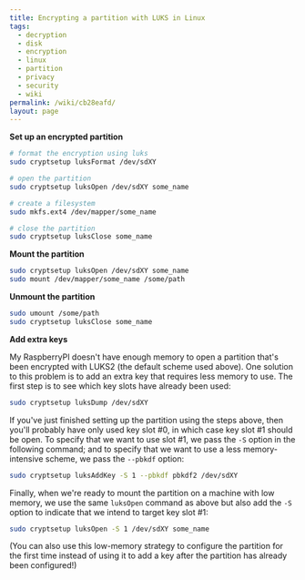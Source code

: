 ```yaml
---
title: Encrypting a partition with LUKS in Linux
tags:
  - decryption
  - disk
  - encryption
  - linux
  - partition
  - privacy
  - security
  - wiki
permalink: /wiki/cb28eafd/
layout: page
---
```


**Set up an encrypted partition**

```bash
# format the encryption using luks
sudo cryptsetup luksFormat /dev/sdXY

# open the partition
sudo cryptsetup luksOpen /dev/sdXY some_name

# create a filesystem
sudo mkfs.ext4 /dev/mapper/some_name

# close the partition
sudo cryptsetup luksClose some_name
```

**Mount the partition**

```bash
sudo cryptsetup luksOpen /dev/sdXY some_name
sudo mount /dev/mapper/some_name /some/path
```

**Unmount the partition**

```bash
sudo umount /some/path
sudo cryptsetup luksClose some_name
```

**Add extra keys**

My RaspberryPI doesn't have enough memory to open a partition that's been encrypted with LUKS2 (the default scheme used above). One solution to this problem is to add an extra key that requires less memory to use. The first step is to see which key slots have already been used:

```bash
sudo cryptsetup luksDump /dev/sdXY
```

If you've just finished setting up the partition using the steps above, then you'll probably have only used key slot #0, in which case key slot #1 should be open. To specify that we want to use slot #1, we pass the `-S` option in the following command; and to specify that we want to use a less memory-intensive scheme, we pass the `--pbkdf` option:

```bash
sudo cryptsetup luksAddKey -S 1 --pbkdf pbkdf2 /dev/sdXY
```

Finally, when we're ready to mount the partition on a machine with low memory, we use the same `luksOpen` command as above but also add the `-S` option to indicate that we intend to target key slot #1:

```bash
sudo cryptsetup luksOpen -S 1 /dev/sdXY some_name
```

(You can also use this low-memory strategy to configure the partition for the first time instead of using it to add a key after the partition has already been configured!)
